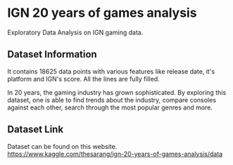 # IGN 20 years of games analysis

Exploratory Data Analysis on IGN gaming data.

## Dataset Information
It contains 18625 data points with various features like release date, it's platform and IGN's score. All the lines are fully filled.

In 20 years, the gaming industry has grown sophisticated. By exploring this dataset, one is able to find trends about the industry, compare consoles against each other, search through the most popular genres and more.

## Dataset Link
Dataset can be found on this website.
https://www.kaggle.com/thesarang/ign-20-years-of-games-analysis/data

